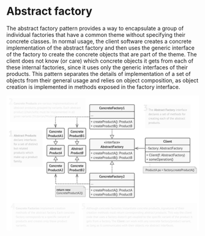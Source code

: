 # Abstract factory

The abstract factory pattern provides a way to encapsulate a group of individual factories that have a common theme
without specifying their concrete classes. In normal usage, the client software creates a concrete implementation of
the abstract factory and then uses the generic interface of the factory to create the concrete objects that are part of
the theme. The client does not know (or care) which concrete objects it gets from each of these internal factories,
since it uses only the generic interfaces of their products. This pattern separates the details of implementation of
a set of objects from their general usage and relies on object composition, as object creation is implemented in methods
exposed in the factory interface.

![Abstract factory](docs/abstract-factory.png)

